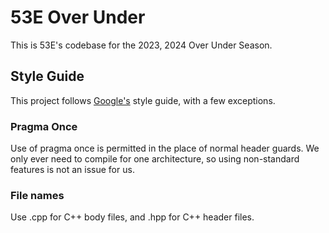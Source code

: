 # 53E Over Under

This is 53E's codebase for the 2023, 2024 Over Under Season.


## Style Guide

This project follows [Google's](https://google.github.io/styleguide/cppguide.html) style guide, with a few exceptions.

### Pragma Once

Use of pragma once is permitted in the place of normal header guards. We only ever need to compile for one architecture, so using non-standard features is not an issue for us.


### File names

Use .cpp for C++ body files, and .hpp for C++ header files.
